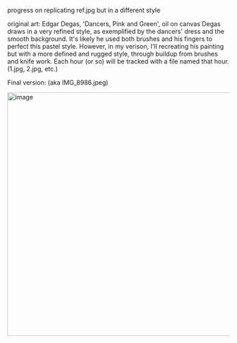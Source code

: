 progress on replicating ref.jpg but in a different style

original art: Edgar Degas, 'Dancers, Pink and Green', oil on canvas
Degas draws in a very refined style, as exemplified by the dancers' dress and the smooth background. It's likely he used both brushes and his fingers to perfect this pastel style.
However, in my verison, I'll recreating his painting but with a more defined and rugged style, through buildup from brushes and knife work. Each hour (or so) will be tracked with a file named that hour. (1.jpg, 2.jpg, etc.)


Final version: (aka IMG_8986.jpeg)

<img width="552" alt="image" src="https://github.com/user-attachments/assets/d3c2c7ea-2f46-47b0-a22c-2cd8dab10c59">
